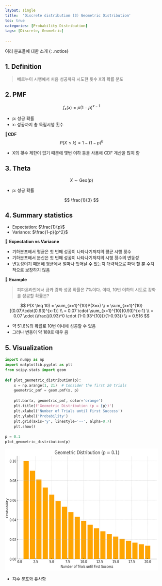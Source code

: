 ```yaml
---
layout: single
title:  'Discrete distribution (3) Geometric Distribution'
toc: true
categories: [Probability Distribution]
tags: [Discrete, Geometric]

---
```


여러 분포들에 대한 소개
{: .notice}

## 1. Definition

> 베르누이 시행에서 처음 성공까지 시도한 횟수 X의 확률 분포

## 2. PMF

$$
f_x(x) = p(1-p)^{x-1}
$$

- p: 성공 확률
- x: 성공까지 총 독립시행 횟수

📍**CDF**
$$
P(X \leq k) = 1-(1-p)^{k}
$$

- X의 횟수 제한이 없기 때문에 몇번 이하 등을 사용해 CDF 계산을 많이 함

## 3. Theta

$$
X \sim \text{Geo}(p)
$$

- p: 성공 확률

$$
\frac{1}{3}
$$



## 4. Summary statistics

- Expectation: $\frac{1}{p}$
- Variance: $\frac{1-p}{p^2}$

📍 **Expectation vs Variacne**

- 기하분포에서 평균은 첫 번째 성공이 나타나기까지의 평균 시행 횟수
- 기하분포에서 분산은 첫 번째 성공이 나타나기까지의 시행 횟수의 변동성
- 변동성이기 때문에 평균에서 얼마나 벗어날 수 있는지 대략적으로 파악 할 뿐 수치적으로 보장하지 않음

📍 **Example**

> 피파온라인에서 금카 강화 성공 확률은 7%이다. 이때, 10번 이하의 시도로 강화를 성공할 확률은?

$$
P(X \leq 10) = \sum_{x=1}^{10}P(X=x) \\
= \sum_{x=1}^{10}[(0.07)\cdot(0.93)^{x-1}] \\
= 0.07 \cdot \sum_{x=1}^{10}(0.93)^{x-1} \\
= 0.07 \cdot (\frac{(0.93)^0 \cdot (1-0.93^{10})}{1-0.93}) \\
= 0.516
$$

- 약 51.6%의 확률로 10번 이내에 성공할 수 있음
- 그러나 변동이 약 189로 매우 큼

## 5. Visualization

```python
import numpy as np
import matplotlib.pyplot as plt
from scipy.stats import geom

def plot_geometric_distribution(p):
    x = np.arange(1, 21)  # Consider the first 20 trials
    geometric_pmf = geom.pmf(x, p)

    plt.bar(x, geometric_pmf, color='orange')
    plt.title(f'Geometric Distribution (p = {p})')
    plt.xlabel('Number of Trials until First Success')
    plt.ylabel('Probability')
    plt.grid(axis='y', linestyle='--', alpha=0.7)
    plt.show()

p = 0.1
plot_geometric_distribution(p)
```

<p align="center"><img src="https://github.com/sigirace/page-images/blob/main/statistics/distributions/geo1.png?raw=true" width="600" height="400"></p>

- 지수 분포와 유사함
